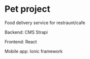 # Pet project

Food delivery service for restraunt/cafe

Backend: CMS Strapi

Frontend: React

Mobile app: Ionic framework
